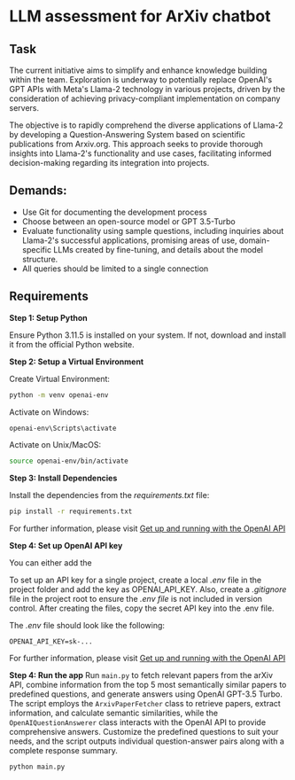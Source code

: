 # LLM assessment for ArXiv chatbot

## Task
The current initiative aims to simplify and enhance knowledge building within the team. Exploration is underway to potentially replace OpenAI's GPT APIs with Meta's Llama-2 technology in various projects, driven by the consideration of achieving privacy-compliant implementation on company servers.

The objective is to rapidly comprehend the diverse applications of Llama-2 by developing a Question-Answering System based on scientific publications from Arxiv.org. This approach seeks to provide thorough insights into Llama-2's functionality and use cases, facilitating informed decision-making regarding its integration into projects.

## Demands:
* Use Git for documenting the development process
* Choose between an open-source model or GPT 3.5-Turbo
* Evaluate functionality using sample questions, including inquiries about Llama-2's successful applications, promising areas of use, domain-specific LLMs created by fine-tuning, and details about the model structure.
* All queries should be limited to a single connection

## Requirements

**Step 1: Setup Python**

Ensure Python 3.11.5 is installed on your system. If not, download and install it from the official Python website.

**Step 2: Setup a Virtual Environment**

Create Virtual Environment:

```bash
python -m venv openai-env
```
Activate on Windows:

```bash
openai-env\Scripts\activate
```

Activate on Unix/MacOS:
```bash
source openai-env/bin/activate
```

**Step 3: Install Dependencies**

Install the dependencies from the *requirements.txt* file:
```bash
pip install -r requirements.txt
```

For further information, please visit [Get up and running with the OpenAI API](https://platform.openai.com/docs/quickstart?context=python)

**Step 4: Set up OpenAI API key**

You can either add the 

To set up an API key for a single project, create a local *.env* file in the project folder and add the key as OPENAI_API_KEY. Also, create a *.gitignore* file in the project root to ensure the *.env file* is not included in version control. After creating the files, copy the secret API key into the .env file.

The *.env* file should look like the following:

```OPENAI_API_KEY=sk-...```

For further information, please visit [Get up and running with the OpenAI API](https://platform.openai.com/docs/quickstart?context=python)
 
**Step 4: Run the app**
Run `main.py` to fetch relevant papers from the arXiv API, combine information from the top 5 most semantically similar papers to predefined questions, and generate answers using OpenAI GPT-3.5 Turbo. The script employs the `ArxivPaperFetcher` class to retrieve papers, extract information, and calculate semantic similarities, while the `OpenAIQuestionAnswerer` class interacts with the OpenAI API to provide comprehensive answers. Customize the predefined questions to suit your needs, and the script outputs individual question-answer pairs along with a complete response summary.

```bash
python main.py
```

